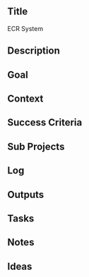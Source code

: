 

## Title
ECR System

## Description



## Goal
<!-- What are you trying to accomplish -->

## Context
<!-- Related Projects - Ideally build this into an automated "what's this building on/leading to" filler spot -->

## Success Criteria
<!-- milestones for this project -->

## Sub Projects
<!-- For larger projects, list out sub projects related-->

## Log
<!-- For longer projects, keep a rough log of major events-->

## Outputs
<!-- any outputs that were generated from this project. eg. slides, videos, etc-->

<!-- Everything below this line is work needed to achieve the stated goal-->

## Tasks
<!-- use this space to track current tasks. alternatively, you can also link to your daily journal note -->

## Notes
<!-- use this space for arbitrary notes -->

## Ideas
<!-- relevant thoughts, ideas, or resources -->

